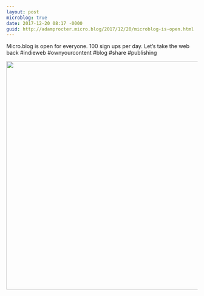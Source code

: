 ```yaml
---
layout: post
microblog: true
date: 2017-12-20 08:17 -0000
guid: http://adamprocter.micro.blog/2017/12/20/microblog-is-open.html
---
```

Micro.blog is open for everyone.  100 sign ups per day. Let’s take the web back #indieweb #ownyourcontent #blog #share #publishing

<img src="http://discursive.adamprocter.co.uk/uploads/2017/b5146a295d.jpg" width="600" height="600" />
